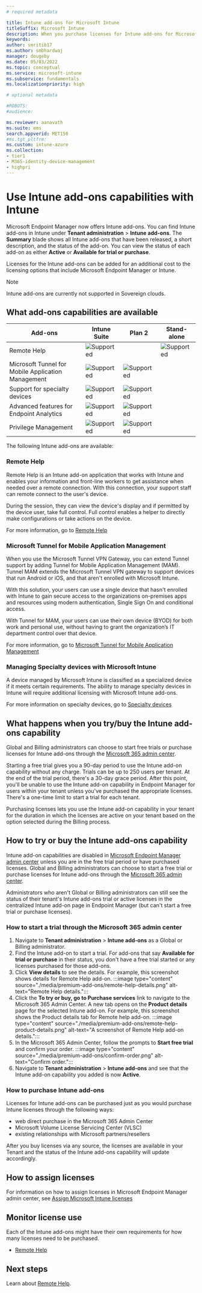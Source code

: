 ```yaml
---
# required metadata

title: Intune add-ons for Microsoft Intune
titleSuffix: Microsoft Intune
description: When you purchase licenses for Intune add-ons for Microsoft Intune, you expand the capabilities for device management with Microsoft Endpoint Manager.  
keywords:
author: smritib17 
ms.author: smbhardwaj
manager: dougeby
ms.date: 05/03/2022
ms.topic: conceptual
ms.service: microsoft-intune
ms.subservice: fundamentals
ms.localizationpriority: high

# optional metadata

#ROBOTS:
#audience:

ms.reviewer: aanavath
ms.suite: ems
search.appverid: MET150
#ms.tgt_pltfrm:
ms.custom: intune-azure
ms.collection:
- tier1
- M365-identity-device-management 
- highpri
---
```


# Use Intune add-ons capabilities with Intune

Microsoft Endpoint Manager now offers Intune add-ons. You can find Intune add-ons in Intune under **Tenant administration** > **Intune add-ons**. The **Summary** blade shows all Intune add-ons that have been released, a short description, and the status of the add-on. You can view the status of each add-on as either **Active** or **Available for trial or purchase**. 

Licenses for the Intune add-ons can be added for an additional cost to the licensing options that include Microsoft Endpoint Manager or Intune.

> [!NOTE]
> Intune add-ons are currently not supported in Sovereign clouds.

## What add-ons capabilities are available


| Add-ons              | Intune Suite | Plan 2 | Stand-alone  |
|--|--|--|--|
| Remote Help | ![Supported](./media/certificates-configure/green-check.png) |  | ![Supported](./media/certificates-configure/green-check.png)|
| Microsoft Tunnel for Mobile Application Management  | ![Supported](./media/certificates-configure/green-check.png) | ![Supported](./media/certificates-configure/green-check.png) |  |
| Support for specialty devices  | ![Supported](./media/certificates-configure/green-check.png) | ![Supported](./media/certificates-configure/green-check.png) | |
| Advanced features for Endpoint Analytics  | ![Supported](./media/certificates-configure/green-check.png) | ![Supported](./media/certificates-configure/green-check.png) | |
| Privilege Management | ![Supported](./media/certificates-configure/green-check.png) | ![Supported](./media/certificates-configure/green-check.png) | |

The following Intune add-ons are available:

### Remote Help 

Remote Help is an Intune add-on application that works with Intune and enables your information and front-line workers to get assistance when needed over a remote connection. With this connection, your support staff can remote connect to the user's device. 

During the session, they can view the device's display and if permitted by the device user, take full control. Full control enables a helper to directly make configurations or take actions on the device. 

For more information, go to [Remote Help](..\remote-actions\remote-help.md)

### Microsoft Tunnel for Mobile Application Management 

When you use the Microsoft Tunnel VPN Gateway, you can extend Tunnel support by adding Tunnel for Mobile Application Management (MAM). Tunnel MAM extends the Microsoft Tunnel VPN gateway to support devices that run Android or iOS, and that aren't enrolled with Microsoft Intune. 

With this solution, your users can use a single device that hasn't enrolled with Intune to gain secure access to the organizations on-premises apps and resources using modern authentication, Single Sign On and conditional access. 

With Tunnel for MAM, your users can use their own device (BYOD) for both work and personal use, without having to grant the organization’s IT department control over that device.

For more information, go to [Microsoft Tunnel for Mobile Application Management](..\protect\microsoft-tunnel-mam.md)

### Managing Specialty devices with Microsoft Intune

A device managed by Microsoft Intune is classified as a specialized device if it meets certain requirements. The ability to manage specialty devices in Intune will require additional licensing with Microsoft Intune add-ons. 

For more information on specialty devices, go to [Specialty devices](specialty-devices-with-intune.md) 


## What happens when you try/buy the Intune add-ons capability 

Global and Billing administrators can choose to start free trials or purchase licenses for Intune add-ons through the [Microsoft 365 admin center](https://admin.microsoft.com).  
 
Starting a free trial gives you a 90-day period to use the Intune add-on capability without any charge. Trials can be up to 250 users per tenant. At the end of the trial period, there's a 30-day grace period. After this point, you'll be unable to use the Intune add-on capability in Endpoint Manager for users within your tenant unless you've purchased the appropriate licenses. There's a one-time limit to start a trial for each tenant.  
 
Purchasing licenses lets you use the Intune add-on capability in your tenant for the duration in which the licenses are active on your tenant based on the option selected during the Billing process. 

## How to try or buy the Intune add-ons capability 

Intune add-on capabilities are disabled in [Microsoft Endpoint Manager admin center](https://go.microsoft.com/fwlink/?linkid=2109431) unless you are in the free trial period or have purchased licenses. Global and Billing administrators can choose to start a free trial or purchase licenses for Intune add-ons through the [Microsoft 365 admin center](https://admin.microsoft.com). 

Administrators who aren't Global or Billing administrators can still see the status of their tenant's Intune add-ons trial or active licenses in the centralized Intune add-on page in Endpoint Manager (but can't start a free trial or purchase licenses).  

### How to start a trial through the Microsoft 365 admin center

1. Navigate to **Tenant administration** > **Intune add-ons** as a Global or Billing administrator.
2. Find the Intune add-on to start a trial. For add-ons that say **Available for trial or purchase** in their status, you don't have a free trial started or any licenses purchased for those add-ons.
3. Click **View details** to see the details. For example, this screenshot shows details for Remote Help add-on. :::image type="content" source="./media/premium-add-ons/remote-help-details.png" alt-text="Remote Help details.":::
4. Click the **To try or buy, go to Purchase services** link to navigate to the Microsoft 365 Admin Center. A new tab opens on the **Product details** page for the selected Intune add-on. For example, this screenshot shows the Product details tab for Remote help add-on. :::image type="content" source="./media/premium-add-ons/remote-help-product-details.png" alt-text="A screenshot of Remote Help add-on details."::: 
5. In the Microsoft 365 Admin Center, follow the prompts to **Start free trial** and confirm your order. :::image type="content" source="./media/premium-add-ons/confirm-order.png" alt-text="Confirm order."::: 
6. Navigate to **Tenant administration** > **Intune add-ons** and see that the Intune add-on capability you added is now **Active**.

### How to purchase Intune add-ons

Licenses for Intune add-ons can be purchased just as you would purchase Intune licenses through the following ways:
   
- web direct purchase in the Microsoft 365 Admin Center
- Microsoft Volume License Servicing Center (VLSC) 
- existing relationships with Microsoft partners/resellers
 
After you buy licenses via any source, the licenses are available in your Tenant and the status of the Intune add-ons capability will update accordingly. 

## How to assign licenses 

For information on how to assign licenses in Microsoft Endpoint Manager admin center, see [Assign Microsoft Intune licenses](licenses-assign.md)

## Monitor license use 

Each of the Intune add-ons might have their own requirements for how many licenses need to be purchased.

- [Remote Help](..\remote-actions\remote-help.md)

## Next steps

Learn about [Remote Help](..\remote-actions\remote-help.md). 
